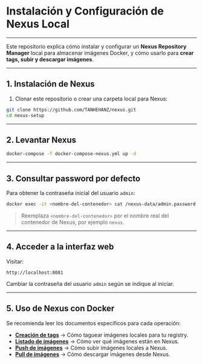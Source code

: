 # Instalación y Configuración de Nexus Local

---

Este repositorio explica cómo instalar y configurar un **Nexus Repository Manager** local para almacenar imágenes Docker, y cómo usarlo para **crear tags, subir y descargar imágenes**.

---

## 1. Instalación de Nexus

1. Clonar este repositorio o crear una carpeta local para Nexus:

```bash
git clone https://github.com/TANHEHANZ/nexus.git
cd nexus-setup
```

---

## 2. Levantar Nexus

```bash
docker-compose -f docker-compose-nexus.yml up -d
```

---

## 3. Consultar password por defecto

Para obtener la contraseña inicial del usuario `admin`:

```bash
docker exec -it <nombre-del-contenedor> cat /nexus-data/admin.password
```

> Reemplaza `<nombre-del-contenedor>` por el nombre real del contenedor de Nexus, por ejemplo `nexus`.

---

## 4. Acceder a la interfaz web

Visitar:

```
http://localhost:8081
```

Cambiar la contraseña del usuario `admin` según se indique al iniciar.

---

## 5. Uso de Nexus con Docker

Se recomienda leer los documentos específicos para cada operación:

- **[Creación de tags](./creacion-tags.md)** → Cómo taguear imágenes locales para tu registry.
- **[Listado de imágenes](./listado-imagenes.md)** → Cómo ver qué imágenes están en Nexus.
- **[Push de imágenes](./push-imagenes.md)** → Cómo subir imágenes locales a Nexus.
- **[Pull de imágenes](./pull-imagenes.md)** → Cómo descargar imágenes desde Nexus.
